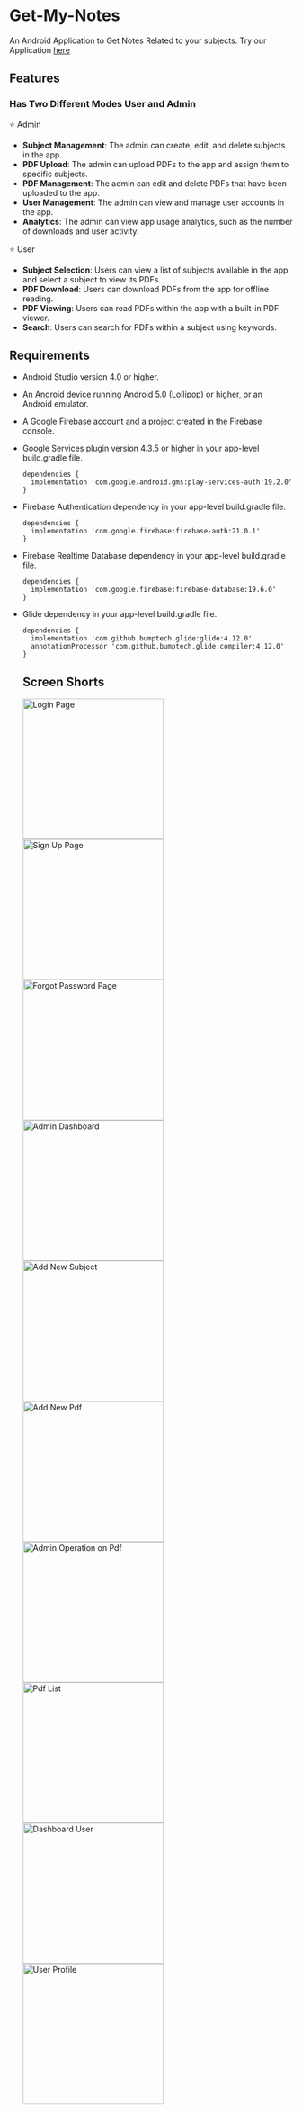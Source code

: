 # Get-My-Notes
An Android Application to Get Notes Related to your subjects.
Try our Application [here](https://github.com/SHabaj-dev/Get-My-Notes/blob/main/Screenshorts/Get%20My%20Notes.apk)

## Features
### Has Two Different Modes User and Admin
⭐ Admin
- **Subject Management**: The admin can create, edit, and delete subjects in the app.
- **PDF Upload**: The admin can upload PDFs to the app and assign them to specific subjects.
- **PDF Management**: The admin can edit and delete PDFs that have been uploaded to the app.
- **User Management**: The admin can view and manage user accounts in the app.
- **Analytics**: The admin can view app usage analytics, such as the number of downloads and user activity.

⭐ User
- **Subject Selection**: Users can view a list of subjects available in the app and select a subject to view its PDFs.
- **PDF Download**: Users can download PDFs from the app for offline reading.
- **PDF Viewing**: Users can read PDFs within the app with a built-in PDF viewer.
- **Search**: Users can search for PDFs within a subject using keywords.

## Requirements
- Android Studio version 4.0 or higher.
- An Android device running Android 5.0 (Lollipop) or higher, or an Android emulator.
- A Google Firebase account and a project created in the Firebase console.
- Google Services plugin version 4.3.5 or higher in your app-level build.gradle file.

  ```
  dependencies {
    implementation 'com.google.android.gms:play-services-auth:19.2.0'
  }
  ```
- Firebase Authentication dependency in your app-level build.gradle file.

  ```
  dependencies {
    implementation 'com.google.firebase:firebase-auth:21.0.1'
  }
  ```

- Firebase Realtime Database dependency in your app-level build.gradle file.
  
  ```
  dependencies {
    implementation 'com.google.firebase:firebase-database:19.6.0'
  }
  ```
  
- Glide dependency in your app-level build.gradle file. 

  ```
  dependencies {
    implementation 'com.github.bumptech.glide:glide:4.12.0'
    annotationProcessor 'com.github.bumptech.glide:compiler:4.12.0'
  }
  ```
  
  ## Screen Shorts
  
  <img src="https://github.com/SHabaj-dev/Get-My-Notes/blob/main/Screenshorts/Login%20Page.jpeg" width="250" title="Login Page"> <img src="https://github.com/SHabaj-dev/Get-My-Notes/blob/main/Screenshorts/Sign_up_Page.jpeg" width="250" title="Sign Up Page"> <img src="https://github.com/SHabaj-dev/Get-My-Notes/blob/main/Screenshorts/Forgot%20password%20page.jpeg" width="250" title="Forgot Password Page"> <img src="https://github.com/SHabaj-dev/Get-My-Notes/blob/main/Screenshorts/Admin_dashboard.jpeg" width="250" title="Admin Dashboard"> <img src="https://github.com/SHabaj-dev/Get-My-Notes/blob/main/Screenshorts/add%20new%20subject.jpeg" width="250" title="Add New Subject"> <img src="https://github.com/SHabaj-dev/Get-My-Notes/blob/main/Screenshorts/Upload%20new%20pdf.jpeg" width="250" title="Add New Pdf"> <img src="https://github.com/SHabaj-dev/Get-My-Notes/blob/main/Screenshorts/Admin%20operations.jpeg" width="250" title="Admin Operation on Pdf"> <img src="https://github.com/SHabaj-dev/Get-My-Notes/blob/main/Screenshorts/Pdf%20List.jpeg" width="250" title="Pdf List"> <img src="https://github.com/SHabaj-dev/Get-My-Notes/blob/main/Screenshorts/dashboar%20user.jpeg" width="250" title="Dashboard User"> <img src="https://github.com/SHabaj-dev/Get-My-Notes/blob/main/Screenshorts/user%20Profile.jpeg" width="250" title="User Profile">
  
  
